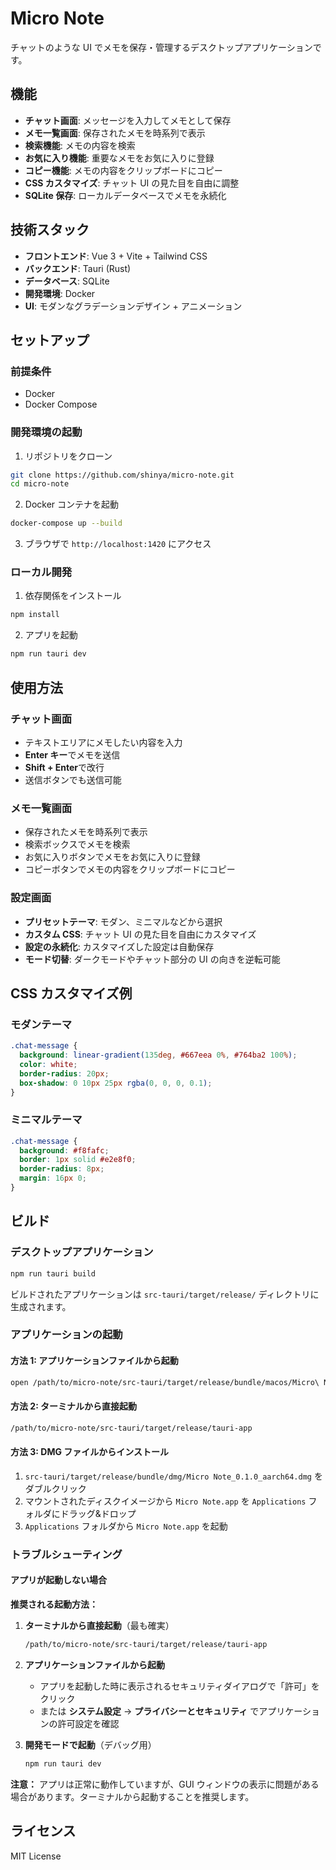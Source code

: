 # Micro Note

チャットのような UI でメモを保存・管理するデスクトップアプリケーションです。

## 機能

- **チャット画面**: メッセージを入力してメモとして保存
- **メモ一覧画面**: 保存されたメモを時系列で表示
- **検索機能**: メモの内容を検索
- **お気に入り機能**: 重要なメモをお気に入りに登録
- **コピー機能**: メモの内容をクリップボードにコピー
- **CSS カスタマイズ**: チャット UI の見た目を自由に調整
- **SQLite 保存**: ローカルデータベースでメモを永続化

## 技術スタック

- **フロントエンド**: Vue 3 + Vite + Tailwind CSS
- **バックエンド**: Tauri (Rust)
- **データベース**: SQLite
- **開発環境**: Docker
- **UI**: モダンなグラデーションデザイン + アニメーション

## セットアップ

### 前提条件

- Docker
- Docker Compose

### 開発環境の起動

1. リポジトリをクローン

```bash
git clone https://github.com/shinya/micro-note.git
cd micro-note
```

2. Docker コンテナを起動

```bash
docker-compose up --build
```

3. ブラウザで `http://localhost:1420` にアクセス

### ローカル開発

1. 依存関係をインストール

```bash
npm install
```

2. アプリを起動

```bash
npm run tauri dev
```

## 使用方法

### チャット画面

- テキストエリアにメモしたい内容を入力
- **Enter キー**でメモを送信
- **Shift + Enter**で改行
- 送信ボタンでも送信可能

### メモ一覧画面

- 保存されたメモを時系列で表示
- 検索ボックスでメモを検索
- お気に入りボタンでメモをお気に入りに登録
- コピーボタンでメモの内容をクリップボードにコピー

### 設定画面

- **プリセットテーマ**: モダン、ミニマルなどから選択
- **カスタム CSS**: チャット UI の見た目を自由にカスタマイズ
- **設定の永続化**: カスタマイズした設定は自動保存
- **モード切替**: ダークモードやチャット部分の UI の向きを逆転可能

## CSS カスタマイズ例

### モダンテーマ

```css
.chat-message {
  background: linear-gradient(135deg, #667eea 0%, #764ba2 100%);
  color: white;
  border-radius: 20px;
  box-shadow: 0 10px 25px rgba(0, 0, 0, 0.1);
}
```

### ミニマルテーマ

```css
.chat-message {
  background: #f8fafc;
  border: 1px solid #e2e8f0;
  border-radius: 8px;
  margin: 16px 0;
}
```

## ビルド

### デスクトップアプリケーション

```bash
npm run tauri build
```

ビルドされたアプリケーションは `src-tauri/target/release/` ディレクトリに生成されます。

### アプリケーションの起動

#### 方法 1: アプリケーションファイルから起動

```bash
open /path/to/micro-note/src-tauri/target/release/bundle/macos/Micro\ Note.app
```

#### 方法 2: ターミナルから直接起動

```bash
/path/to/micro-note/src-tauri/target/release/tauri-app
```

#### 方法 3: DMG ファイルからインストール

1. `src-tauri/target/release/bundle/dmg/Micro Note_0.1.0_aarch64.dmg` をダブルクリック
2. マウントされたディスクイメージから `Micro Note.app` を `Applications` フォルダにドラッグ&ドロップ
3. `Applications` フォルダから `Micro Note.app` を起動

### トラブルシューティング

#### アプリが起動しない場合

**推奨される起動方法：**

1. **ターミナルから直接起動**（最も確実）

   ```bash
   /path/to/micro-note/src-tauri/target/release/tauri-app
   ```

2. **アプリケーションファイルから起動**

   - アプリを起動した時に表示されるセキュリティダイアログで「許可」をクリック
   - または **システム設定** → **プライバシーとセキュリティ** でアプリケーションの許可設定を確認

3. **開発モードで起動**（デバッグ用）
   ```bash
   npm run tauri dev
   ```

**注意：** アプリは正常に動作していますが、GUI ウィンドウの表示に問題がある場合があります。ターミナルから起動することを推奨します。

## ライセンス

MIT License

